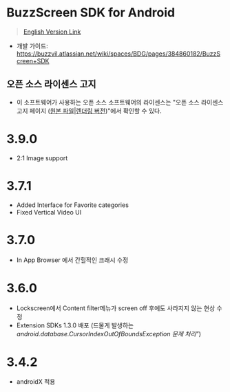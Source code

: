 # BuzzScreen SDK for Android
> [English Version Link](README_EN.md)
- 개발 가이드: https://buzzvil.atlassian.net/wiki/spaces/BDG/pages/384860182/BuzzScreen+SDK

## 오픈 소스 라이센스 고지
- 이 소프트웨어가 사용하는 오픈 소스 소프트웨어의 라이센스는 "오픈 소스 라이센스 고지 페이지 ([원본 파일](docs/3rd_party_licenses.html)|[렌더링 버전](https://htmlpreview.github.io/?https://github.com/Buzzvil/buzzscreen-sdk-publisher/blob/master/docs/3rd_party_licenses.html))"에서 확인할 수 있다.

# 3.9.0
* 2:1 Image support


# 3.7.1
* Added Interface for Favorite categories
* Fixed Vertical Video UI


# 3.7.0
* In App Browser 에서 간헐적인 크래시 수정


# 3.6.0
* Lockscreen에서 Content filter메뉴가 screen off 후에도 사라지지 않는 현상 수정
* Extension SDKs 1.3.0 배포 (드물게 발생하는 *android.database.CursorIndexOutOfBoundsException 문제 처리”*)


# 3.4.2
* androidX 적용
